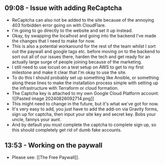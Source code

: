 ## 09:08 - Issue with adding ReCaptcha
- ReCaptcha can also not be added to the site because of the annoying 403 forbidden error going on with CloudFlare.
- I'm going to go directly to the website and set it up instead.
- Okay, by swapping the localhost and going into the backend I've made the changes that I need to make for now.
- This is also a potential workaround for the rest of the team whilst I sort out the paywall and google tags etc. before moving on to the backend to sort out all of our issues there, harden the tech and get ready for an actually large surge of people joining because of the marketing.
- I still need to use locust on a test setup on AWS to get to my first milestone and make it clear that I'm okay to use the site.
- To do this I should probably set up something like Ansible, or something along these lines to make the installation process simple with setting up the infrastructure with Terraform or cloud formation.
- The Captcha key is attached to my own Google Cloud Platform account:
![[Pasted image 20240826092714.png]]
- This might need to change in the future, but it's what we've got for now.
- It's very easy to add, you just have to add the add-on via Gravity forms, sign up for captcha, then input your site key and secret key. Bobs your uncle, fannys your aunt.
- And by default you *must* complete the captcha to complete sign up, so this should completely get rid of dumb fake accounts.

## 13:53 - Working on the paywall
- Please see: [[The Free Paywall]].